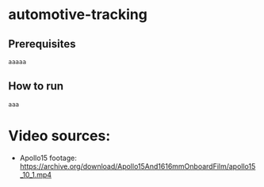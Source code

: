 # automotive-tracking

## Prerequisites

```
aaaaa
```

## How to run

```
aaa
```

# Video sources:
  - Apollo15 footage: https://archive.org/download/Apollo15And1616mmOnboardFilm/apollo15_10_1.mp4
